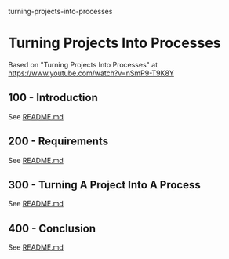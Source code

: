 turning-projects-into-processes
# Turning Projects Into Processes

Based on "Turning Projects Into Processes" at https://www.youtube.com/watch?v=nSmP9-T9K8Y

## 100 - Introduction

See [README.md](./100/README.md)

## 200 - Requirements

See [README.md](./200/README.md)

## 300 - Turning A Project Into A Process

See [README.md](./300/README.md)

## 400 - Conclusion

See [README.md](./400/README.md)
